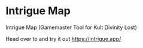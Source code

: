 # Intrigue Map
Intrigue Map (Gamemaster Tool for Kult Divinity Lost)

Head over to and try it out https://intrigue.app/

